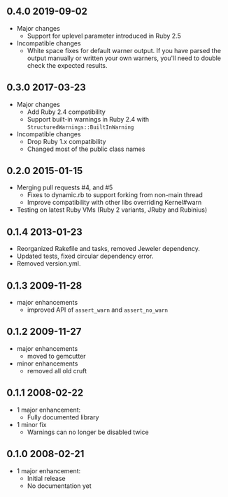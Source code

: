 ## 0.4.0 2019-09-02

* Major changes
  * Support for uplevel parameter introduced in Ruby 2.5
* Incompatible changes
  * White space fixes for default warner output. If you have parsed the output
    manually or written your own warners, you'll need to double check the
    expected results.

## 0.3.0 2017-03-23

* Major changes
  * Add Ruby 2.4 compatibility
  * Support built-in warnings in Ruby 2.4 with `StructuredWarnings::BuiltInWarning`
* Incompatible changes
  * Drop Ruby 1.x compatibility
  * Changed most of the public class names

## 0.2.0 2015-01-15

* Merging pull requests #4, and #5
  * Fixes to dynamic.rb to support forking from non-main thread
  * Improve compatibility with other libs overriding Kernel#warn
* Testing on latest Ruby VMs (Ruby 2 variants, JRuby and Rubinius)

## 0.1.4 2013-01-23

* Reorganized Rakefile and tasks, removed Jeweler dependency.
* Updated tests, fixed circular dependency error.
* Removed version.yml.

## 0.1.3 2009-11-28

* major enhancements
  * improved API of `assert_warn` and `assert_no_warn`

## 0.1.2 2009-11-27

* major enhancements
  * moved to gemcutter
* minor enhancements
  * removed all old cruft

## 0.1.1 2008-02-22

* 1 major enhancement:
  * Fully documented library
* 1 minor fix
  * Warnings can no longer be disabled twice

## 0.1.0 2008-02-21

* 1 major enhancement:
  * Initial release
  * No documentation yet
